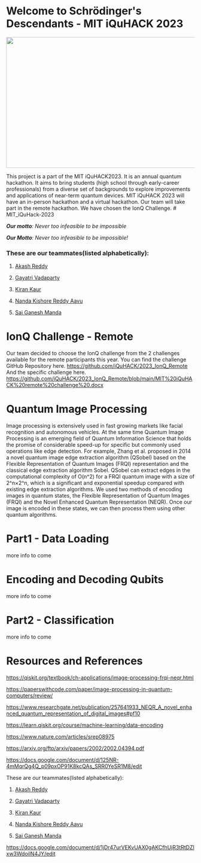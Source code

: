 <b><h1>Welcome to Schrödinger's Descendants - MIT iQuHACK 2023</h1></b>

<img src="https://www.google.com/imgres?imgurl=https%3A%2F%2Fwww.iquise.mit.edu%2Fstatic%2Fiquhack%2Fimages%2Flogo.svg&imgrefurl=https%3A%2F%2Fwww.iquise.mit.edu%2FiQuHACK%2F&tbnid=S30xHSjYnFPP6M&vet=12ahUKEwjtkfT08Oz8AhXgntgFHRObAIsQMygBegUIARCuAQ..i&docid=5L6gxRV0GdxJ0M&w=800&h=304&q=mit%20hackathon%20iquhack&ved=2ahUKEwjtkfT08Oz8AhXgntgFHRObAIsQMygBegUIARCuAQ" width="1000" height="350"/>

This project is a part of the MIT iQuHACK2023. It is an annual quantum hackathon. It aims to bring students (high school through early-career professionals) from a diverse set of backgrounds to explore improvements and applications of near-term quantum devices. MIT iQuHACK 2023 will have an in-person hackathon and a virtual hackathon. Our team will take part in the remote hackathon. We have chosen the IonQ Challenge. # MIT_iQuHack-2023

***Our motto**: Never too infeasible to be impossible*



<i><b>Our Motto</b>: Never too infeasible to be impossible!</i>

<h3>These are our teammates(listed alphabetically):</h3>

1. [Akash Reddy](https://github.com/Akash6300)

2. [Gayatri Vadaparty](https://github.com/GayatriVadaparty)

3. [Kiran Kaur](https://github.com/KyranKaur)

4. [Nanda Kishore Reddy Aavu](https://github.com/nandakishore1807/)

5. [Sai Ganesh Manda](https://github.com/mvsg2)

<h1>IonQ Challenge - Remote</h1>

Our team decided to choose the IonQ challenge from the 2 challenges available for the remote participants this year. You can find the challenge GitHub Repository here. https://github.com/iQuHACK/2023_IonQ_Remote And the specific challenge here. https://github.com/iQuHACK/2023_IonQ_Remote/blob/main/MIT%20iQuHACK%20remote%20challenge%20.docx

<h1>Quantum Image Processing</h1>

Image processing is extensively used in fast growing markets like facial recognition and autonomous vehicles. At the same time Quantum Image Processing is an emerging field of Quantum Information Science that holds the promise of considerable speed-up for specific but commonly used operations like edge detection. For example, Zhang et al. proposed in 2014 a novel quantum image edge extraction algorithm (QSobel) based on the Flexible Representation of Quantum Images (FRQI) representation and the classical edge extraction algorithm Sobel. QSobel can extract edges in the computational complexity of O(n^2) for a FRQI quantum image with a size of  2^n×2^n, which is a significant and exponential speedup compared with existing edge extraction algorithms. We used two methods of encoding images in quantum states, the Flexible Representation of Quantum Images (FRQI) and the Novel Enhanced Quantum Representation (NEQR). Once our image is encoded in these states, we can then process them using other quantum algorithms.

<h1>Part1 - Data Loading</h1>

more info to come

<h1>Encoding and Decoding Qubits</h1>

more info to come

<h1>Part2 - Classification</h1>

more info to come

<h1><b>Resources and References</b></h1>

https://qiskit.org/textbook/ch-applications/image-processing-frqi-neqr.html

https://paperswithcode.com/paper/image-processing-in-quantum-computers/review/

https://www.researchgate.net/publication/257641933_NEQR_A_novel_enhanced_quantum_representation_of_digital_images#pf10

https://learn.qiskit.org/course/machine-learning/data-encoding

https://www.nature.com/articles/srep08975

https://arxiv.org/ftp/arxiv/papers/2002/2002.04394.pdf

https://docs.google.com/document/d/125NR-4mMqrQg4Q_p09pxOP91K8kcQAs_SRR0YeSR1M8/edit

These are our teammates(listed alphabetically):

1. [Akash Reddy](https://github.com/Akash6300)

2. [Gayatri Vadaparty](https://github.com/GayatriVadaparty)

3. [Kiran Kaur](https://github.com/KyranKaur)

4. [Nanda Kishore Reddy Aavu](https://github.com/nandakishore1807/)

5. [Sai Ganesh Manda](https://github.com/mvsg2)

https://docs.google.com/document/d/1jDr47urVEKvUAX0gAKCfhUjR3tRtDZIxw3WdoilN4JY/edit
